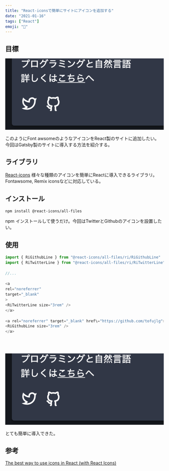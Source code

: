 ```yaml
---
title: "React-iconsで簡単にサイトにアイコンを追加する"
date: "2021-01-16"
tags: ["React"]
emoji: "🐤"
---
```


## 目標
![icon](./react-icon.png)
<br/>

このようにFont awsomeのようなアイコンをReact製のサイトに追加したい。
今回はGatsby製のサイトに導入する方法を紹介する。

## ライブラリ
[React-icons](https://react-icons.github.io/react-icons)
様々な種類のアイコンを簡単にReactに導入できるライブラリ。
Fontawsome, Remix iconsなどに対応している。

## インストール
```bash:title=console
npm install @react-icons/all-files
```
npm インストールして使うだけ。今回はTwitterとGithubのアイコンを設置したい。

## 使用

```js:title=about.js
import { RiGithubLine } from "@react-icons/all-files/ri/RiGithubLine"
import { RiTwitterLine } from "@react-icons/all-files/ri/RiTwitterLine"

//...

<a
rel="noreferrer"
target="_blank"
>
<RiTwitterLine size="3rem" />
</a>

<a rel="noreferrer" target="_blank" href\="https://github.com/tofujlg">
<RiGithubLine size="3rem" />
</a>
```
<br/>
<br/>

![icon](./react-icon.png)


とても簡単に導入できた。

## 参考

[The best way to use icons in React (with React Icons)](https://www.youtube.com/watch?v=aor9hlcODUE)